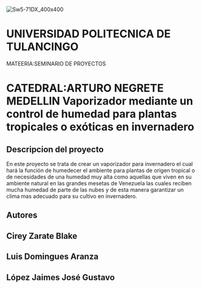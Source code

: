 ![Sw5-71DX_400x400](https://user-images.githubusercontent.com/50564182/63643294-40bb0000-c693-11e9-8e43-21a6f0663520.jpg)

UNIVERSIDAD POLITECNICA DE TULANCINGO
=====================================

MATEERIA:SEMINARIO DE PROYECTOS

CATEDRAL:ARTURO NEGRETE MEDELLIN
Vaporizador mediante un  control de humedad para plantas tropicales o exóticas en invernadero
======

Descripcion del proyecto
-----------------------
En este proyecto se trata de crear un vaporizador para invernadero el cual hará la función de humedecer el ambiente para plantas de origen tropical o de necesidades de una humedad muy alta como aquellas que viven en su ambiente natural en las grandes mesetas de Venezuela las cuales reciben mucha humedad de parte de las nubes y de esta manera garantizar un clima mas adecuado para su cultivo en invernadero.


Autores
---------
Cirey Zarate Blake
---------
Luis Domingues Aranza    
---------
López Jaimes José Gustavo
--------
